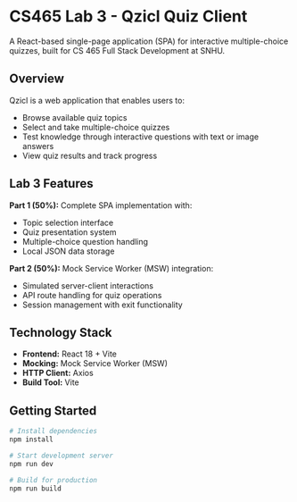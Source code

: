 # CS465 Lab 3 - Qzicl Quiz Client

A React-based single-page application (SPA) for interactive multiple-choice quizzes, built for CS 465 Full Stack Development at SNHU.

## Overview

Qzicl is a web application that enables users to:
- Browse available quiz topics
- Select and take multiple-choice quizzes  
- Test knowledge through interactive questions with text or image answers
- View quiz results and track progress

## Lab 3 Features

**Part 1 (50%):** Complete SPA implementation with:
- Topic selection interface
- Quiz presentation system
- Multiple-choice question handling
- Local JSON data storage

**Part 2 (50%):** Mock Service Worker (MSW) integration:
- Simulated server-client interactions
- API route handling for quiz operations
- Session management with exit functionality

## Technology Stack

- **Frontend:** React 18 + Vite
- **Mocking:** Mock Service Worker (MSW)
- **HTTP Client:** Axios
- **Build Tool:** Vite

## Getting Started

```bash
# Install dependencies
npm install

# Start development server
npm run dev

# Build for production
npm run build
